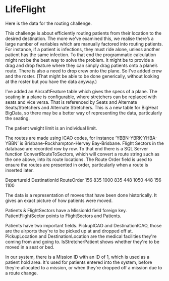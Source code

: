 # LifeFlight

Here is the data for the routing challenge. 

This challenge is about efficiently routing patients from their location to the desired destination. The more we've examined this, we realise there’s a large number of variables which are manually factored into routing patients. For instance, if a patient is infections, they must ride alone, unless another patient has the same infection. To that end the programmatic calculation might not be the best way to solve the problem. It might be to provide a drag and drop feature where they can simply drag patients onto a plane’s route. There is also a need to drop crew onto the plane. So I’ve added crew and the roster. (That might be able to be done generically, without looking at the roster but you have the data anyway.)

I’ve added an AircraftFeature table which gives the specs of a plane. The seating in a plane is configurable, where stretchers can be replaced with seats and vice versa. That is referenced by Seats and Alternate Seats/Stretchers and Alternate Stretchers. This is a new table for BigHeat BigData, so there may be a better way of representing the data, particularly the seating.

The patient weight limit is an individual limit.
 
The routes are made using ICAO codes, for instance ‘YBBN-YBRK-YHBA-YBBN’ is Brisbane-Rockhampton-Hervey Bay-Brisbane. Flight Sectors in the database are recorded row by row. To that end there is a SQL Server function ConvertRouteToSectors, which will convert a route string such as the one above, into its route locations. The Route Order field is used to ensure the routes are presented in order, particularly when a route is inserted later.

DepartureId       DestinationId     RouteOrder
156                         835           1000
835                         448           1050
448                         156           1100

The data is a representation of moves that have been done historically. It gives an exact picture of how patients were moved. 

Patients & FlightSectors have a MissionId field foreign key. PatientFlightSector points to FlightSectors and Patients.

Patients have two important fields. PickupICAO and DestinationICAO, those are the airports they're to be picked up at and dropped off at. PickupLocation and DestinationLocation are the medical facilities they're coming from and going to. IsStretcherPatient shows whether they're to be moved in a seat or bed.

In our system, there is a Mission ID with an ID of 1, which is used as a patient hold area. It's used for patients entered into the system, before they’re allocated to a mission, or when they’re dropped off a mission due to a route change.